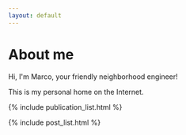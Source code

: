 ```yaml
---
layout: default
---
```


# About me

Hi, I'm Marco, your friendly neighborhood engineer!

This is my personal home on the Internet.

{% include publication_list.html %}

{% include post_list.html %}

